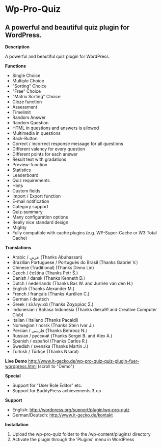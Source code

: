 Wp-Pro-Quiz
==============

A powerful and beautiful quiz plugin for WordPress.
--------------

**Description**

A powerful and beautiful quiz plugin for WordPress.

**Functions**
- Single Choice
- Multiple Choice
- "Sorting" Choice
- "Free" Choice
- "Matrix Sorting" Choice
- Cloze function
- Assessment
- Timelimit
- Random Answer
- Random Question
- HTML in questions and answers is allowed
- Multimedia in questions
- Back-Button
- Correct / incorrect response message for all questions
- Different valency for every question
- Different points for each answer
- Result text with gradations
- Preview-function
- Statistics
- Leaderboard
- Quiz requirements
- Hints
- Custom fields
- Import / Export function
- E-mail notification
- Category support
- Quiz-summary
- Many configuration options
- Really nice standard design
- Mighty
- Fully compatible with cache plugins (e.g. WP-Super-Cache or W3 Total Cache)


**Translations**
- Arabic / عربي (Thanks Abuhassan)
- Brazilian Portuguese / Português do Brasil (Thanks Gabriel V.)
- Chinese (Traditional) (Thanks Dinno Lin)
- Czech / čeština (Thanks Petr Š.)
- Danish / dansk (Thanks Kenneth D.)
- Dutch / nederlands (Thanks Bas W. and Jurriën van den H.)
- English (Thanks Alexander M.)
- French / français (Thanks Aurélien C.)
- German / deutsch
- Greek / ελληνικά (Thanks Ζαχαρίας Σ.)
- Indonesian / Bahasa Indonesia (Thanks dieka91 and Creative Computer Club)
- Italian / Italiano (Thanks Pacaldi)
- Norwegian / norsk (Thanks Stein Ivar J.)
- Persian / فارسی (Thanks Behrooz N.)
- Russian / русский (Thanks Sergei B. and Alex A.)
- Spanish / español (Thanks Carlos R.)
- Swedish / svenska (Thanks Martin J.)
- Turkish / Türkçe (Thanks Nsaral)

**Live Demo**
http://www.it-gecko.de/wp-pro-quiz-quiz-plugin-fuer-wordpress.html (scroll to "Demo")

**Special**
- Support for "User Role Editor" etc.
- Support for BuddyPress achievements 3.x.x

**Support**
- English: http://wordpress.org/support/plugin/wp-pro-quiz
- German/Deutsch: http://www.it-gecko.de/kontakt

**Installation**

1. Upload the wp-pro-quiz folder to the /wp-content/plugins/ directory
2. Activate the plugin through the 'Plugins' menu in WordPress